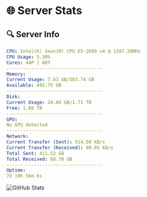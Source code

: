 # 🌐 Server Stats
## 🔍 Server Info
```yaml
CPU: Intel(R) Xeon(R) CPU E5-2699 v4 @ 1397.28MHz
CPU Usage: 5.30%
Cores: 44P | 88T
-----------------------------------
Memory:
Current Usage: 7.63 GB/503.74 GB
Available: 492.75 GB
-----------------------------------
Disk:
Current Usage: 24.04 GB/1.71 TB
Free: 1.60 TB
-----------------------------------
GPU:
No GPU detected
-----------------------------------
Network:
Current Transfer (Sent): 514.50 KB/s
Current Transfer (Received): 89.05 KB/s
Total Sent: 411.52 GB
Total Received: 68.70 GB
-----------------------------------
Uptime:
7d 19h 56m 6s
```
![GitHub Stats](https://img.shields.io/badge/Updated-2025-04-27_13:04:54-blue)